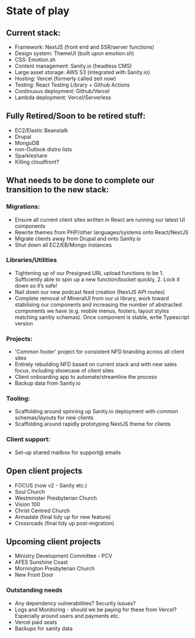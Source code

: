 # State of play

## Current stack:
- Framework: NextJS (front end and SSR/server functions)
- Design system: ThemeUI (built upon emotion.sh)
- CSS: Emotion.sh
- Content management: Sanity.io (headless CMS)
- Large asset storage: AWS S3 (integrated with Sanity.io)
- Hosting: Vercel (formerly called zeit now)
- Testing: React Testing Library + Github Actions
- Continuous deployment: Github/Vercel
- Lambda deployment: Vercel/Serverless

## Fully Retired/Soon to be retired stuff:
- EC2/Elastic Beanstalk
- Drupal
- MongoDB
- non-Outlook distro lists
- Sparkleshare
- Killing cloudfront?

## What needs to be done to complete our transition to the new stack:

### Migrations:
- Ensure all current client sites written in React are running our latest UI components
- Rewrite themes from PHP/other languages/systems onto React/NextJS
- Migrate clients away from Drupal and onto Sanity.io
- Shut down all EC2/EB/Mongo instances

### Libraries/Utilities
- Tightening up of our Presigned URL upload functions to be 1. Sufficiently able to spin up a new function/bucket quickly, 2. Lock it down so it’s safe!
- Nail down our new podcast feed creation (NextJS API routes)
- Complete removal of MineralUI from our ui library, work toward stabilising our components and increasing the number of abstracted components we have (e.g. mobile menus, footers, layout styles matching sanitiy schemas). Once component is stable, write Typescript version

### Projects:
- 'Common footer' project for consistent NFD branding across all client sites
- Entirely rebuilding NFD based on current stack and with new sales focus, including showcase of client sites
- Client onboarding app to automate/streamline the process
- Backup data from Sanity.io

### Tooling:
- Scaffolding around spinning up Sanity.io deployment with common schemas/layouts for new clients
- Scaffolding around rapidly prototyping NextJS theme for clients

### Client support:
- Set-up shared mailbox for support@ emails

## Open client projects
- FOCUS (now v2 - Sanity etc.)
- Soul Church
- Westminster Presbyterian Church
- Vision 100
- Christ Centred Church
- Armadale (final tidy up for new feature)
- Crossroads (final tidy up post-migration)

## Upcoming client projects
- Ministry Development Committee - PCV
- AFES Sunshine Coast
- Mornington Presbyterian Church
- New Front Door

### Outstanding needs
- Any dependency vulnerabilities? Security issues?
- Logs and Monitoring - should we be paying for these from Vercel? Especially around users and payments etc.
- Vercel paid seats
- Backups for sanity data
